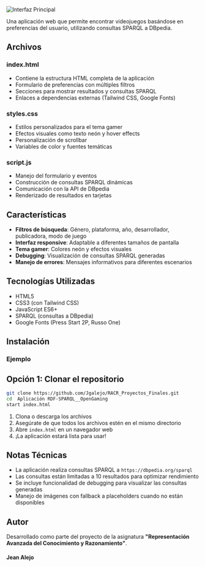 ![Interfaz Principal](img/portada.png)

Una aplicación web que permite encontrar videojuegos basándose en preferencias del usuario, utilizando consultas SPARQL a DBpedia.

## Archivos

### index.html
- Contiene la estructura HTML completa de la aplicación
- Formulario de preferencias con múltiples filtros
- Secciones para mostrar resultados y consultas SPARQL
- Enlaces a dependencias externas (Tailwind CSS, Google Fonts)

### styles.css
- Estilos personalizados para el tema gamer
- Efectos visuales como texto neón y hover effects
- Personalización de scrollbar
- Variables de color y fuentes temáticas

### script.js
- Manejo del formulario y eventos
- Construcción de consultas SPARQL dinámicas
- Comunicación con la API de DBpedia
- Renderizado de resultados en tarjetas

## Características

- **Filtros de búsqueda**: Género, plataforma, año, desarrollador, publicadora, modo de juego
- **Interfaz responsive**: Adaptable a diferentes tamaños de pantalla
- **Tema gamer**: Colores neón y efectos visuales
- **Debugging**: Visualización de consultas SPARQL generadas
- **Manejo de errores**: Mensajes informativos para diferentes escenarios

## Tecnologías Utilizadas

- HTML5
- CSS3 (con Tailwind CSS)
- JavaScript ES6+
- SPARQL (consultas a DBpedia)
- Google Fonts (Press Start 2P, Russo One)

## Instalación


### Ejemplo
## Opción 1: Clonar el repositorio

```bash
git clone https://github.com/Jgalejo/RACR_Proyectos_Finales.git
cd  Aplicación RDF-SPARQL__OpenGaming
start index.html
```
1. Clona o descarga los archivos
2. Asegúrate de que todos los archivos estén en el mismo directorio
3. Abre `index.html` en un navegador web
4. ¡La aplicación estará lista para usar!

## Notas Técnicas

- La aplicación realiza consultas SPARQL a `https://dbpedia.org/sparql`
- Las consultas están limitadas a 10 resultados para optimizar rendimiento
- Se incluye funcionalidad de debugging para visualizar las consultas generadas
- Manejo de imágenes con fallback a placeholders cuando no están disponibles

## Autor
Desarrollado como parte del proyecto de la asignatura **"Representación Avanzada del Conocimiento y Razonamiento"**.

#### Jean Alejo